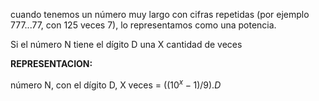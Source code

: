 cuando tenemos un número muy largo con cifras repetidas (por ejemplo 777...77, con 125 veces 7), lo representamos como una potencia.

Si el número N tiene el dígito D una X cantidad de veces

**REPRESENTACION:**

número N, con el dígito D, X veces = $((10^x-1)/9).D$